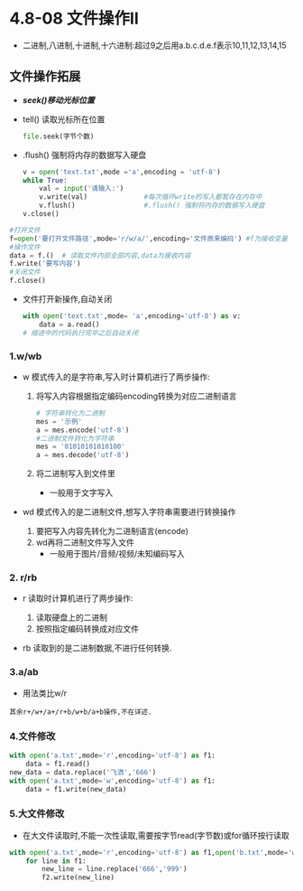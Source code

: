 # 4.8-08 文件操作Ⅱ

- 二进制,八进制,十进制,十六进制:超过9之后用a.b.c.d.e.f表示10,11,12,13,14,15

## 文件操作拓展

- ***seek()移动光标位置***

- tell() 读取光标所在位置

  ```python
  file.seek(字节个数)
  ```

- .flush() 强制将内存的数据写入硬盘

  ```python
  v = open('text.txt',mode ='a',encoding = 'utf-8')
  while True:
      val = input('请输入:')
      v.write(val)				#每次循环write的写入都暂存在内存中
      v.flush()					#.flush() 强制将内存的数据写入硬盘
  v.close()
  ```

```python
#打开文件
f=open('要打开文件路径',mode='r/w/a/',encoding='文件原来编码') #f为接收变量
#操作文件
data = f.()  # 读取文件内部全部内容,data为接收内容
f.write('要写内容')
#关闭文件
f.close()
```

- 文件打开新操作,自动关闭

  ```python
  with open('text.txt',mode= 'a',encoding='utf-8') as v:
      data = a.read()
  # 缩进中的代码执行完毕之后自动关闭
  ```

### 1.w/wb

- w 模式传入的是字符串,写入时计算机进行了两步操作:

  1. 将写入内容根据指定编码encoding转换为对应二进制语言

     ```python
     # 字符串转化为二进制
     mes = '示例'
     a = mes.encode('utf-8')
     #二进制文件转化为字符串
     mes = '01010101010100'
     a = mes.decode('utf-8')
     ```

  2. 将二进制写入到文件里

     - 一般用于文字写入

- wd 模式传入的是二进制文件,想写入字符串需要进行转换操作
  1. 要把写入内容先转化为二进制语言(encode)
  2. wd再将二进制文件写入文件
     - 一般用于图片/音频/视频/未知编码写入

### 2. r/rb

- r  读取时计算机进行了两步操作:
  1. 读取硬盘上的二进制
  2. 按照指定编码转换成对应文件

- rb  读取到的是二进制数据,不进行任何转换.

### 3.a/ab

- 用法类比w/r

```
其余r+/w+/a+/r+b/w+b/a+b操作,不在详述.
```

### 4.文件修改

```python
with open('a.txt',mode='r',encoding='utf-8') as f1:
    data = f1.read()
new_data = data.replace('飞洒','666')
with open('a.txt',mode='w',encoding='utf-8') as f1:
    data = f1.write(new_data)
```

### 5.大文件修改

- 在大文件读取时,不能一次性读取,需要按字节read(字节数)或for循环按行读取

```python
with open('a.txt',mode='r',encoding='utf-8') as f1,open('b.txt',mode='w',encoding='utf-8') as f2:	#打开文件a,b
    for line in f1:																				#按行取a的内容
        new_line = line.replace('666','999')													#修改内容
        f2.write(new_line)																		#修改后的写入b,完成修改
```